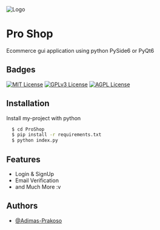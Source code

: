 ![Logo](https://i.ibb.co.com/grSNRYX/logo.jpg)

# Pro Shop

Ecommerce gui application using python PySide6 or PyQt6

## Badges

[![MIT License](https://img.shields.io/badge/License-MIT-green.svg)](https://choosealicense.com/licenses/mit/)
[![GPLv3 License](https://img.shields.io/badge/License-GPL%20v3-yellow.svg)](https://opensource.org/licenses/)
[![AGPL License](https://img.shields.io/badge/license-AGPL-blue.svg)](http://www.gnu.org/licenses/agpl-3.0)

## Installation

Install my-project with python

```bash
  $ cd ProShop
  $ pip install -r requirements.txt
  $ python index.py
```

## Features

- Login & SignUp
- Email Verification
- and Much More :v

## Authors

- [@Adimas-Prakoso](https://www.github.com/octokatherine)
